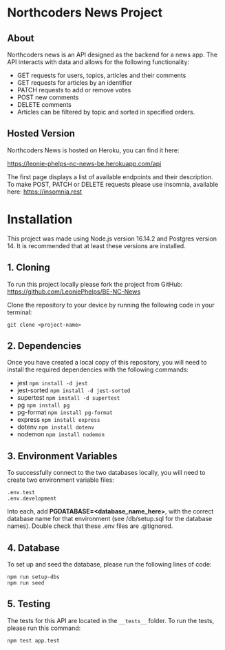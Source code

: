 # Northcoders News Project

## About

Northcoders news is an API designed as the backend for a news app. The API interacts with data and allows for the following functionality:

- GET requests for users, topics, articles and their comments
- GET requests for articles by an identifier
- PATCH requests to add or remove votes
- POST new comments
- DELETE comments
- Articles can be filtered by topic and sorted in specified orders.

## Hosted Version

Northcoders News is hosted on Heroku, you can find it here:

https://leonie-phelps-nc-news-be.herokuapp.com/api

The first page displays a list of available endpoints and their description.  
To make POST, PATCH or DELETE requests please use insomnia, available here: https://insomnia.rest

# Installation

This project was made using Node.js version 16.14.2 and Postgres version 14. It is recommended that at least these versions are installed.

## 1. Cloning

To run this project locally please fork the project from GitHub:
https://github.com/LeoniePhelps/BE-NC-News

Clone the repository to your device by running the following code in your terminal:

```
git clone <project-name>
```

## 2. Dependencies

Once you have created a local copy of this repository, you will need to install the required dependencies with the following commands:

- jest `npm install -d jest`
- jest-sorted `npm install -d jest-sorted`
- supertest `npm install -d supertest`
- pg `npm install pg`
- pg-format `npm install pg-format`
- express `npm install express`
- dotenv `npm install dotenv`
- nodemon `npm install nodemon`

## 3. Environment Variables

To successfully connect to the two databases locally, you will need to create two environment variable files:

```
.env.test
.env.development
```

Into each, add **PGDATABASE=<database_name_here>**, with the correct database name for that environment (see /db/setup.sql for the database names). Double check that these .env files are .gitignored.

## 4. Database

To set up and seed the database, please run the following lines of code:

```
npm run setup-dbs
npm run seed
```

## 5. Testing

The tests for this API are located in the `__tests__` folder. To run the tests, please run this command:

```
npm test app.test
```

